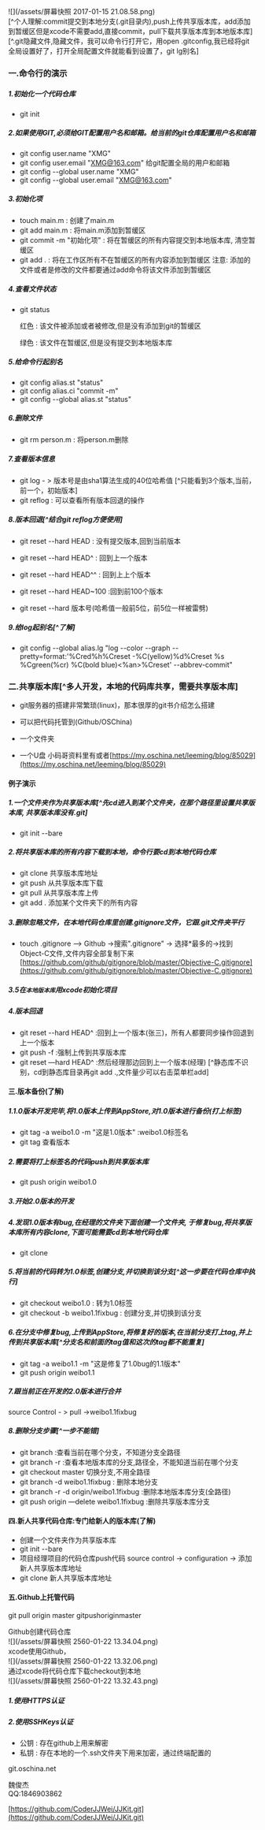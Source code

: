 ![](/assets/屏幕快照 2017-01-15 21.08.58.png)  
[^个人理解:commit提交到本地分支(.git目录内),push上传共享版本库，add添加到暂缓区但是xcode不需要add,直接commit，pull下载共享版本库到本地版本库]  
[^.git隐藏文件,隐藏文件，我可以命令行打开它，用open .gitconfig,我已经将git全局设置好了，打开全局配置文件就能看到设置了，git lg别名]

### 一.命令行的演示

##### 1.初始化一个代码仓库

* git init

##### 2.如果使用GIT,必须给GIT配置用户名和邮箱。给当前的git仓库配置用户名和邮箱

* git config user.name "XMG"
* git config user.email "XMG@163.com"
  给git配置全局的用户和邮箱
* git config --global user.name "XMG"
* git config --global user.email "XMG@163.com"

##### 3.初始化项

* touch main.m : 创建了main.m
* git add main.m : 将main.m添加到暂缓区
* git commit -m "初始化项" : 将在暂缓区的所有内容提交到本地版本库, 清空暂缓区
* git add . : 将在工作区所有不在暂缓区的所有内容添加到暂缓区
  注意: 添加的文件或者是修改的文件都要通过add命令将该文件添加到暂缓区

##### 4.查看文件状态

* git status

  红色 : 该文件被添加或者被修改,但是没有添加到git的暂缓区

  绿色 : 该文件在暂缓区,但是没有提交到本地版本库

##### 5.给命令行起别名

* git config alias.st "status"
* git config alias.ci "commit -m"
* git config --global alias.st "status"

##### 6.删除文件

* git rm person.m : 将person.m删除

##### 7.查看版本信息

* git log - &gt; 版本号是由sha1算法生成的40位哈希值 [^只能看到3个版本,当前，前一个，初始版本]
* git reflog : 可以查看所有版本回退的操作

##### 8.版本回退[^结合git reflog方便使用]

* git reset --hard HEAD : 没有提交版本,回到当前版本
* git reset --hard HEAD^ : 回到上一个版本 
* git reset --hard HEAD^^ : 回到上上个版本

* git reset --hard HEAD~100 :回到前100个版本

* git reset --hard 版本号\(哈希值一般前5位，前5位一样被雷劈\)

##### 9.给log起别名[^了解]

* git config --global alias.lg "log --color --graph --pretty=format:'%Cred%h%Creset -%C\(yellow\)%d%Creset %s %Cgreen\(%cr\) %C\(bold blue\)&lt;%an&gt;%Creset' --abbrev-commit"

### 二.共享版本库[^多人开发，本地的代码库共享，需要共享版本库]

* git服务器的搭建非常繁琐\(linux\)，那本很厚的git书介绍怎么搭建
* 可以把代码托管到\(Github/OSChina\)  
* 一个文件夹

* 一个U盘 小码哥资料里有或者[https://my.oschina.net/leeming/blog/85029](https://my.oschina.net/leeming/blog/85029)

#### 例子演示

##### 1.一个文件夹作为共享版本库[^先cd进入到某个文件夹，在那个路径里设置共享版本库, 共享版本库没有.git]

* git init --bare

##### 2.将共享版本库的所有内容下载到本地，命令行要cd到本地代码仓库

* git clone 共享版本库地址
* git push 从共享版本库下载
* git pull 从共享版本库上传
* git add . 添加某个文件夹下的所有内容

##### 3.删除忽略文件，在本地代码仓库里创建.gitignore文件，它跟.git文件夹平行

* touch .gitignore —&gt; Github -&gt;搜索".gitignore" -&gt; 选择\*最多的-&gt;找到 Object-C文件,文件内容全部复制下来[https://github.com/github/gitignore/blob/master/Objective-C.gitignore](https://github.com/github/gitignore/blob/master/Objective-C.gitignore)

##### 3.5在`本地版本库`用xcode初始化项目

##### 4.版本回退

* git reset --hard HEAD^ :回到上一个版本\(张三\)，所有人都要同步操作回退到上一个版本
* git push -f :强制上传到共享版本库
* git reset —hard HEAD^ :然后经理那边回到上一个版本\(经理\)
  [^静态库不识别，cd到静态库目录再git add .,文件量少可以右击菜单栏add]

#### 三.版本备份\(了解\)

##### 1.1.0版本开发完毕,将1.0版本上传到AppStore,对1.0版本进行备份\(打上标签\)

* git tag -a weibo1.0 -m "这是1.0版本"  :weibo1.0标签名
* git tag 查看版本

##### 2.需要将打上标签名的代码push到共享版本库

* git push origin weibo1.0

##### 3.开始2.0版本的开发

##### 4.发现1.0版本有bug,在经理的文件夹下面创建一个文件夹, 于修复bug,将共享版本库所有内容clone,下面可能需要cd到本地代码仓库

* git clone

##### 5.将当前的代码转为1.0标签,创建分支,并切换到该分支[^这一步要在代码仓库中执行]

* git checkout weibo1.0 : 转为1.0标签
* git checkout -b weibo1.1fixbug : 创建分支,并切换到该分支

##### 6.在分支中修复bug,上传到AppStore,将修复好的版本,在当前分支打上tag,并上传到共享版本库[^分支名和前面的tag值和这次的tag都不能重复]

* git tag -a weibo1.1 -m "这是修复了1.0bug的1.1版本"
* git push origin weibo1.1

##### 7.跟当前正在开发的2.0版本进行合并

source Control - &gt; pull -&gt;weibo1.1fixbug

##### 8.删除分支步骤[^一步不能错]

* git branch :查看当前在哪个分支，不知道分支全路径
* git branch -r :查看本地版本库的分支,路径全，不能知道当前在哪个分支
* git checkout master 切换分支,不用全路径
* git branch -d weibo1.1fixbug : 删除本地分支
* git branch -r -d origin/weibo1.1fixbug :删除本地版本库分支\(全路径\) 
* git push origin —delete weibo1.1fixbug :删除共享版本库分支

#### 四.新人共享代码仓库:专门给新人的版本库\(了解\)

* 创建一个文件夹作为共享版本库
* git init --bare
* 项目经理项目的代码仓库push代码 source control -&gt; configuration -&gt; 添加新人共享版本库地址
* git clone 新人共享版本库地址

#### 五.Github上托管代码
git pull origin master
gitpushoriginmaster

Github创建代码仓库  
![](/assets/屏幕快照 2560-01-22 13.34.04.png)  
xcode使用Github，  
![](/assets/屏幕快照 2560-01-22 13.32.06.png)  
通过xcode将代码仓库下载checkout到本地  
![](/assets/屏幕快照 2560-01-22 13.32.43.png)

##### 1.使用HTTPS认证

##### 2.使用SSHKeys认证

* 公钥 : 存在github上用来解密
* 私钥 : 存在本地的一个.ssh文件夹下用来加密，通过终端配置的

git.oschina.net

魏俊杰  
QQ:1846903862

[https://github.com/CoderJJWei/JJKit.git](https://github.com/CoderJJWei/JJKit.git)

